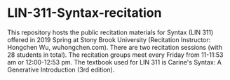 # LIN-311-Syntax-recitation
This repository hosts the public recitation materials for Syntax (LIN 311) offered in 2019 Spring at Stony Brook University (Recitation Instructor: Hongchen Wu, wuhongchen.com). There are two recitation sessions (with 28 students in total). The recitation groups meet every Friday from 11-11:53 am or 12:00-12:53 pm. 
The textbook used for LIN 311 is Carine's Syntax: A Generative Introduction (3rd edition). 
